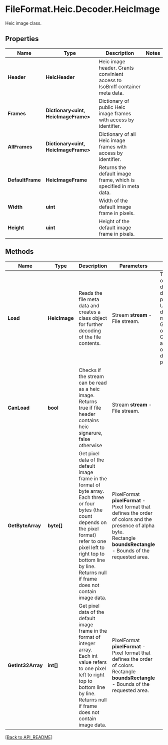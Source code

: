 # FileFormat.Heic.Decoder.HeicImage

Heic image class.

## Properties

Name | Type | Description | Notes
------------ | ------------- | ------------- | -------------
**Header** | **HeicHeader** | Heic image header. Grants convinient access to IsoBmff container meta data. | 
**Frames** | **Dictionary<uint, HeicImageFrame>** | Dictionary of public Heic image frames with access by identifier. | 
**AllFrames** | **Dictionary<uint, HeicImageFrame>** | Dictionary of all Heic image frames with access by identifier. | 
**DefaultFrame** | **HeicImageFrame** | Returns the default image frame, which is specified in meta data. | 
**Width** | **uint** | Width of the default image frame in pixels. | 
**Height** | **uint** | Height of the default image frame in pixels. | 

## Methods

Name | Type | Description | Parameters | Notes
------------ | ------------- | ------------- | ------------- | -------------
**Load** | **HeicImage** | Reads the file meta data and creates a class object for further decoding of the file contents. | Stream <b>stream</b> - File stream. | This operation does not decode pixels.<br />Use the default frame methods GetByteArray or GetInt32Array afterwards in order to decode pixels.
**CanLoad** | **bool** | Checks if the stream can be read as a heic image.<br />Returns true if file header contains heic signarure, false otherwise | Stream <b>stream</b> - File stream. | 
**GetByteArray** | **byte[]** | Get pixel data of the default image frame in the format of byte array.<br />Each three or four bytes (the count depends on the pixel format) refer to one pixel left to right top to bottom line by line.<br />Returns null if frame does not contain image data. | PixelFormat <b>pixelFormat</b> - Pixel format that defines the order of colors and the presence of alpha byte.<br />Rectangle <b>boundsRectangle</b> - Bounds of the requested area.
**GetInt32Array** | **int[]** | Get pixel data of the default image frame in the format of integer array.<br />Each int value refers to one pixel left to right top to bottom line by line.<br />Returns null if frame does not contain image data. | PixelFormat <b>pixelFormat</b> - Pixel format that defines the order of colors.<br />Rectangle <b>boundsRectangle</b> - Bounds of the requested area.

[[Back to API_README]](API_README.md)